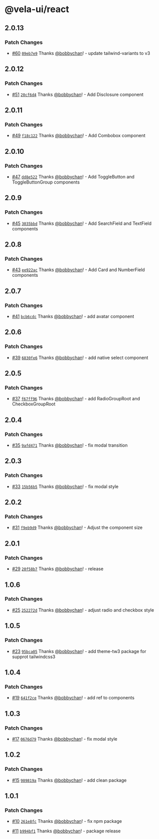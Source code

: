 # @vela-ui/react

## 2.0.13

### Patch Changes

- [#60](https://github.com/vela-ui/vela-ui/pull/60) [`09eb7e9`](https://github.com/vela-ui/vela-ui/commit/09eb7e97ade1b6144d590f8bb93b681628317c47) Thanks [@bobbychan](https://github.com/bobbychan)! - update tailwind-variants to v3

## 2.0.12

### Patch Changes

- [#51](https://github.com/vela-ui/vela-ui/pull/51) [`20cf6d4`](https://github.com/vela-ui/vela-ui/commit/20cf6d423ad4b111d2fe34492896037ca0ce7280) Thanks [@bobbychan](https://github.com/bobbychan)! - Add Disclosure component

## 2.0.11

### Patch Changes

- [#49](https://github.com/vela-ui/vela-ui/pull/49) [`f18c122`](https://github.com/vela-ui/vela-ui/commit/f18c1227362cdf430e38a4c03e912170576fd97c) Thanks [@bobbychan](https://github.com/bobbychan)! - Add Combobox component

## 2.0.10

### Patch Changes

- [#47](https://github.com/vela-ui/vela-ui/pull/47) [`dd8e522`](https://github.com/vela-ui/vela-ui/commit/dd8e522b41217e391d380365da1337c5c1b7068a) Thanks [@bobbychan](https://github.com/bobbychan)! - Add ToggleButton and ToggleButtonGroup components

## 2.0.9

### Patch Changes

- [#45](https://github.com/vela-ui/vela-ui/pull/45) [`3035bbd`](https://github.com/vela-ui/vela-ui/commit/3035bbd367d0518f2f4445fcf733cf09e5b6b519) Thanks [@bobbychan](https://github.com/bobbychan)! - Add SearchField and TextField components

## 2.0.8

### Patch Changes

- [#43](https://github.com/vela-ui/vela-ui/pull/43) [`ee922ac`](https://github.com/vela-ui/vela-ui/commit/ee922ace1956f4950fb141d0c808d76a2d3d656e) Thanks [@bobbychan](https://github.com/bobbychan)! - Add Card and NumberField components

## 2.0.7

### Patch Changes

- [#41](https://github.com/vela-ui/vela-ui/pull/41) [`bcb6cdc`](https://github.com/vela-ui/vela-ui/commit/bcb6cdc65a9cd6337ab72e22a3e554666c2b1334) Thanks [@bobbychan](https://github.com/bobbychan)! - add avatar component

## 2.0.6

### Patch Changes

- [#39](https://github.com/vela-ui/vela-ui/pull/39) [`6830fe6`](https://github.com/vela-ui/vela-ui/commit/6830fe666f6bd20438db87e44c4018a1b2a2ed76) Thanks [@bobbychan](https://github.com/bobbychan)! - add native select component

## 2.0.5

### Patch Changes

- [#37](https://github.com/vela-ui/vela-ui/pull/37) [`f67ff96`](https://github.com/vela-ui/vela-ui/commit/f67ff961237d790a56fa63b36733b30d383a0ebb) Thanks [@bobbychan](https://github.com/bobbychan)! - add RadioGroupRoot and CheckboxGroupRoot

## 2.0.4

### Patch Changes

- [#35](https://github.com/vela-ui/vela-ui/pull/35) [`9afd471`](https://github.com/vela-ui/vela-ui/commit/9afd4718c2b7c02a32469668ac514791111fccdb) Thanks [@bobbychan](https://github.com/bobbychan)! - fix modal transition

## 2.0.3

### Patch Changes

- [#33](https://github.com/vela-ui/vela-ui/pull/33) [`15b56b5`](https://github.com/vela-ui/vela-ui/commit/15b56b5ffa7ba64004b7221e31ca65b9eac339c8) Thanks [@bobbychan](https://github.com/bobbychan)! - fix modal style

## 2.0.2

### Patch Changes

- [#31](https://github.com/vela-ui/vela-ui/pull/31) [`f9eb9d9`](https://github.com/vela-ui/vela-ui/commit/f9eb9d95cf8c9cb803af37d043032b0e86ff96fa) Thanks [@bobbychan](https://github.com/bobbychan)! - Adjust the component size

## 2.0.1

### Patch Changes

- [#29](https://github.com/vela-ui/vela-ui/pull/29) [`20f58b7`](https://github.com/vela-ui/vela-ui/commit/20f58b7225c93f7aad70e8cd72d09b5245dca988) Thanks [@bobbychan](https://github.com/bobbychan)! - release

## 1.0.6

### Patch Changes

- [#25](https://github.com/vela-ui/vela-ui/pull/25) [`252272d`](https://github.com/vela-ui/vela-ui/commit/252272d3448c0c88920f3c8d5f508c5a81dc380d) Thanks [@bobbychan](https://github.com/bobbychan)! - adjust radio and checkbox style

## 1.0.5

### Patch Changes

- [#23](https://github.com/vela-ui/vela-ui/pull/23) [`95bca05`](https://github.com/vela-ui/vela-ui/commit/95bca054e4261e4cae279e612040e8121b2ab8c4) Thanks [@bobbychan](https://github.com/bobbychan)! - add theme-tw3 package for supprot tailwindcss3

## 1.0.4

### Patch Changes

- [#19](https://github.com/vela-ui/vela-ui/pull/19) [`641f2ce`](https://github.com/vela-ui/vela-ui/commit/641f2ce91fc0b909225a8828c2fb2d0a6f3ea905) Thanks [@bobbychan](https://github.com/bobbychan)! - add ref to components

## 1.0.3

### Patch Changes

- [#17](https://github.com/vela-ui/vela-ui/pull/17) [`0676d79`](https://github.com/vela-ui/vela-ui/commit/0676d79600e24517e3cc8fb5e75c534526384001) Thanks [@bobbychan](https://github.com/bobbychan)! - fix modal style

## 1.0.2

### Patch Changes

- [#15](https://github.com/vela-ui/vela-ui/pull/15) [`989819a`](https://github.com/vela-ui/vela-ui/commit/989819a4d58ad6335d2c2854a3e1deb558fbc220) Thanks [@bobbychan](https://github.com/bobbychan)! - add clean package

## 1.0.1

### Patch Changes

- [#10](https://github.com/vela-ui/vela-ui/pull/10) [`261e8fc`](https://github.com/vela-ui/vela-ui/commit/261e8fcd0dfd62643655dbbf84435eb26ee70516) Thanks [@bobbychan](https://github.com/bobbychan)! - fix npm package

- [#11](https://github.com/vela-ui/vela-ui/pull/11) [`b994bf1`](https://github.com/vela-ui/vela-ui/commit/b994bf1843d6abc6c06f645f7c26ccfb2f030b25) Thanks [@bobbychan](https://github.com/bobbychan)! - package release
